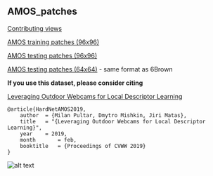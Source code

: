 ## AMOS_patches

[Contributing views](http://cmp.felk.cvut.cz/~qqpultar/AMOS_views_v3.zip)

[AMOS training patches (96x96)](http://cmp.felk.cvut.cz/~qqpultar/train_patches.pt)

[AMOS testing patches (96x96)](http://cmp.felk.cvut.cz/~qqpultar/test_patches.pt)

[AMOS testing patches (64x64)](http://cmp.felk.cvut.cz/~qqpultar/amos_10K.pt) - same format as 6Brown

**If you use this dataset, please consider citing**

[Leveraging Outdoor Webcams for Local Descriptor Learning](http://diglib.tugraz.at/download.php?id=5c5941d91cdd5&location=browse)

```
@article{HardNetAMOS2019,
    author 	= {Milan Pultar, Dmytro Mishkin, Jiri Matas},
    title  	= "{Leveraging Outdoor Webcams for Local Descriptor Learning}",
    year   	= 2019,
    month    	= feb,
    booktitle 	= {Proceedings of CVWW 2019}
}
```

![alt text](patches.png)
